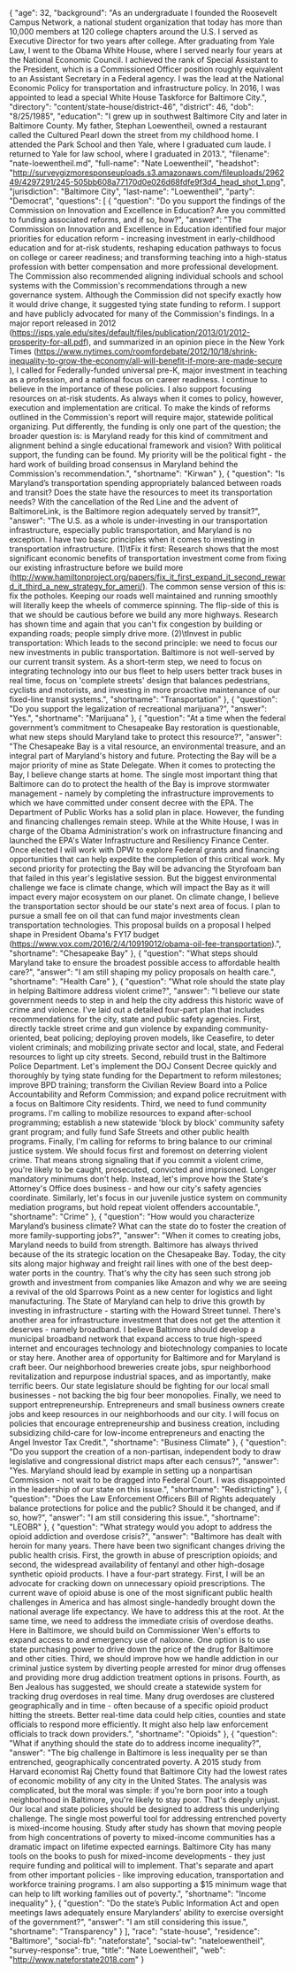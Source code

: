 {
  "age": 32,
  "background": "As an undergraduate I founded the Roosevelt Campus Network, a national student organization that today has more than 10,000 members at 120 college chapters around the U.S. I served as Executive Director for two years after college.   After graduating from Yale Law, I went to the Obama White House, where I served nearly four years at the National Economic Council. I achieved the rank of Special Assistant to the President, which is a Commissioned Officer position roughly equivalent to an Assistant Secretary in a Federal agency. I was the lead at the National Economic Policy for transportation and infrastructure policy. In 2016, I was appointed to lead a special White House Taskforce for Baltimore City.",
  "directory": "content/state-house/district-46",
  "district": 46,
  "dob": "8/25/1985",
  "education": "I grew up in southwest Baltimore City and later in Baltimore County. My father, Stephan Loewentheil, owned a restaurant called the Cultured Pearl down the street from my childhood home. I attended the Park School and then Yale, where I graduated cum laude. I returned to Yale for law school, where I graduated in 2013.",
  "filename": "nate-loewentheil.md",
  "full-name": "Nate Loewentheil",
  "headshot": "http://surveygizmoresponseuploads.s3.amazonaws.com/fileuploads/296249/4297291/245-505bb608a77170d0e026d68fdfe9f3d4_head_shot_1.png",
  "jurisdiction": "Baltimore City",
  "last-name": "Loewentheil",
  "party": "Democrat",
  "questions": [
    {
      "question": "Do you support the findings of the Commission on Innovation and Excellence in Education? Are you committed to funding associated reforms, and if so, how?",
      "answer": "The Commission on Innovation and Excellence in Education identified four major priorities for education reform - increasing investment in early-childhood education and for at-risk students, reshaping education pathways to focus on college or career readiness; and transforming teaching into a high-status profession with better compensation and more professional development. The Commission also recommended aligning individual schools and school systems with the Commission's recommendations through a new governance system. Although the Commission did not specify  exactly how it would drive change, it suggested tying state funding to reform.   I support and have publicly advocated for many of the Commission's findings. In a major report released in 2012 (https://isps.yale.edu/sites/default/files/publication/2013/01/2012-prosperity-for-all.pdf), and summarized in an opinion piece in the New York Times (https://www.nytimes.com/roomfordebate/2012/10/18/shrink-inequality-to-grow-the-economy/all-will-benefit-if-more-are-made-secure ), I called for Federally-funded universal pre-K, major investment in teaching as a profession, and a national focus on career readiness.  I continue to believe in the importance of these policies. I also support focusing resources on at-risk students.  As always when it comes to policy, however, execution and implementation are critical. To make the kinds of reforms outlined in the Commission's report will require major, statewide political organizing. Put differently, the funding is only one part of the question; the broader question is: is Maryland ready for this kind of commitment and alignment behind a single educational framework and vision? With political support, the funding can be found. My priority will be the political fight - the hard work of building broad consensus in Maryland behind the Commission's recommendation.",
      "shortname": "Kirwan"
    },
    {
      "question": "Is Maryland’s transportation spending appropriately balanced between roads and transit? Does the state have the resources to meet its transportation needs? With the cancellation of the Red Line and the advent of BaltimoreLink, is the Baltimore region adequately served by transit?",
      "answer": "The U.S. as a whole is under-investing in our transportation infrastructure, especially public transportation, and Maryland is no exception. I have two basic principles when it comes to investing in transportation infrastructure.  (1)\tFix it first: Research shows that the most significant economic benefits of transportation investment come from fixing our existing infrastructure before we build more (http://www.hamiltonproject.org/papers/fix_it_first_expand_it_second_reward_it_third_a_new_strategy_for_ameri/). The common sense version of this is: fix the potholes. Keeping our roads well maintained and running smoothly will literally keep the wheels of commerce spinning. The flip-side of this is that we should be cautious before we build any more highways. Research has shown time and again that you can't fix congestion by building or expanding roads; people simply drive more.    (2)\tInvest in public transportation: Which leads to the second principle: we need to focus our new investments in public transportation. Baltimore is not well-served by our current transit system. As a short-term step, we need to focus on integrating technology into our bus fleet to help users better track buses in real time, focus on 'complete streets' design that balances pedestrians, cyclists and motorists, and investing in more proactive maintenance of our fixed-line transit systems.",
      "shortname": "Transportation"
    },
    {
      "question": "Do you support the legalization of recreational marijuana?",
      "answer": "Yes.",
      "shortname": "Marijuana"
    },
    {
      "question": "At a time when the federal government’s commitment to Chesapeake Bay restoration is questionable, what new steps should Maryland take to protect this resource?",
      "answer": "The Chesapeake Bay is a vital resource, an environmental treasure, and an integral part of Maryland's history and future. Protecting the Bay will be a major priority of mine as State Delegate.   When it comes to protecting the Bay, I believe change starts at home. The single most important thing that Baltimore can do to protect the health of the Bay is improve stormwater management - namely by completing the infrastructure improvements to which we have committed under consent decree with the EPA. The Department of Public Works has a solid plan in place. However, the funding and financing challenges remain steep. While at the White House, I was in charge of the Obama Administration's work on infrastructure financing and launched the EPA's Water Infrastructure and Resiliency Finance Center. Once elected I will work with DPW to explore Federal grants and financing opportunities that can help expedite the completion of this critical work.   My second priority for protecting the Bay will be advancing the Styrofoam ban that failed in this year's legislative session.   But the biggest environmental challenge we face is climate change, which will impact the Bay as it will impact every major ecosystem on our planet. On climate change, I believe the transportation sector should be our state's next area of focus. I plan to pursue a small fee on oil that can fund major investments clean transportation technologies. This proposal builds on a proposal I helped shape in President Obama's FY17 budget (https://www.vox.com/2016/2/4/10919012/obama-oil-fee-transportation).",
      "shortname": "Chesapeake Bay"
    },
    {
      "question": "What steps should Maryland take to ensure the broadest possible access to affordable health care?",
      "answer": "I am still shaping my policy proposals on health care.",
      "shortname": "Health Care"
    },
    {
      "question": "What role should the state play in helping Baltimore address violent crime?",
      "answer": "I believe our state government needs to step in and help the city address this historic wave of crime and violence. I've laid out a detailed four-part plan that includes recommendations for the city, state and public safety agencies.   First, directly tackle street crime and gun violence by expanding community-oriented, beat policing; deploying proven models, like Ceasefire, to deter violent criminals; and mobilizing private sector and local, state, and Federal resources to light up city streets.   Second, rebuild trust in the Baltimore Police Department. Let's implement the DOJ Consent Decree quickly and thoroughly by tying state funding for the Department to reform milestones; improve BPD training; transform the Civilian Review Board into a Police Accountability and Reform Commission; and expand police recruitment with a focus on Baltimore City residents.   Third, we need to fund community programs. I'm calling to mobilize resources to expand after-school programming; establish a new statewide 'block by block' community safety grant program; and fully fund Safe Streets and other public health programs.  Finally, I'm calling for reforms to bring balance to our criminal justice system. We should focus first and foremost on deterring violent crime. That means strong signaling that if you commit a violent crime, you're likely to be caught, prosecuted, convicted and imprisoned. Longer mandatory minimums don't help. Instead, let's improve how the State's Attorney's Office does business - and how our city's safety agencies coordinate. Similarly, let's focus in our juvenile justice system on community mediation programs, but hold repeat violent offenders accountable.",
      "shortname": "Crime"
    },
    {
      "question": "How would you characterize Maryland’s business climate? What can the state do to foster the creation of more family-supporting jobs?",
      "answer": "When it comes to creating jobs, Maryland needs to build from strength. Baltimore has always thrived because of the its strategic location on the Chesapeake Bay. Today, the city sits along major highway and freight rail lines with one of the best deep-water ports in the country. That's why the city has seen such strong job growth and investment from companies like Amazon and why we are seeing a revival of the old Sparrows Point as a new center for logistics and light manufacturing. The State of Maryland can help to drive this growth by investing in infrastructure - starting with the Howard Street tunnel.   There's another area for infrastructure investment that does not get the attention it deserves - namely broadband. I believe Baltimore should develop a municipal broadband network that expand access to true high-speed internet and encourages technology and biotechnology companies to locate or stay here.   Another area of opportunity for Baltimore and for Maryland is craft beer. Our neighborhood breweries create jobs, spur neighborhood revitalization and repurpose industrial spaces, and as importantly, make terrific beers. Our state legislature should be fighting for our local small businesses - not backing the big four beer monopolies.  Finally, we need to support entrepreneurship. Entrepreneurs and small business owners create jobs and keep resources in our neighborhoods and our city. I will focus on policies that encourage entrepreneurship and business creation, including subsidizing child-care for low-income entrepreneurs and enacting the Angel Investor Tax Credit.",
      "shortname": "Business Climate"
    },
    {
      "question": "Do you support the creation of a non-partisan, independent body to draw legislative and congressional district maps after each census?",
      "answer": "Yes. Maryland should lead by example in setting up a nonpartisan Commission - not wait to be dragged into Federal Court. I was disappointed in the leadership of our state on this issue.",
      "shortname": "Redistricting"
    },
    {
      "question": "Does the Law Enforcement Officers Bill of Rights adequately balance protections for police and the public? Should it be changed, and if so, how?",
      "answer": "I am still considering this issue.",
      "shortname": "LEOBR"
    },
    {
      "question": "What strategy would you adopt to address the opioid addiction and overdose crisis?",
      "answer": "Baltimore has dealt with heroin for many years. There have been two significant changes driving the public health crisis. First, the growth in abuse of prescription opioids; and second, the widespread availability of fentanyl and other high-dosage synthetic opioid products. I have a four-part strategy.  First, I will be an advocate for cracking down on unnecessary opioid prescriptions. The current wave of opioid abuse is one of the most significant public health challenges in America and has almost single-handedly brought down the national average life expectancy. We have to address this at the root.  At the same time, we need to address the immediate crisis of overdose deaths. Here in Baltimore, we should build on Commissioner Wen's efforts to expand access to and emergency use of naloxone. One option is to use state purchasing power to drive down the price of the drug for Baltimore and other cities.  Third, we should improve how we handle addiction in our criminal justice system by diverting people arrested for minor drug offenses and providing more drug addiction treatment options in prisons.   Fourth, as Ben Jealous has suggested, we should create a statewide system for tracking drug overdoses in real time. Many drug overdoses are clustered geographically and in time - often because of a specific opioid product hitting the streets. Better real-time data could help cities, counties and state officials to respond more efficiently. It might also help law enforcement officials to track down providers.",
      "shortname": "Opioids"
    },
    {
      "question": "What if anything should the state do to address income inequality?",
      "answer": "The big challenge in Baltimore is less inequality per se than entrenched, geographically concentrated poverty. A 2015 study from Harvard economist Raj Chetty found that Baltimore City had the lowest rates of economic mobility of any city in the United States. The analysis was complicated, but the moral was simple: if you're born poor into a tough neighborhood in Baltimore, you're likely to stay poor. That's deeply unjust. Our local and state policies should be designed to address this underlying challenge.  The single most powerful tool for addressing entrenched poverty is mixed-income housing. Study after study has shown that moving people from high concentrations of poverty to mixed-income communities has a dramatic impact on lifetime expected earnings. Baltimore City has many tools on the books to push for mixed-income developments - they just require funding and political will to implement.   That's separate and apart from other important policies - like improving education, transportation and workforce training programs. I am also supporting a $15 minimum wage that can help to lift working families out of poverty.",
      "shortname": "Income inequality"
    },
    {
      "question": "Do the state’s Public Information Act and open meetings laws adequately ensure Marylanders’ ability to exercise oversight of the government?",
      "answer": "I am still considering this issue.",
      "shortname": "Transparency"
    }
  ],
  "race": "state-house",
  "residence": "Baltimore",
  "social-fb": "nateforstate",
  "social-tw": "nateloewentheil",
  "survey-response": true,
  "title": "Nate Loewentheil",
  "web": "http://www.nateforstate2018.com"
}
